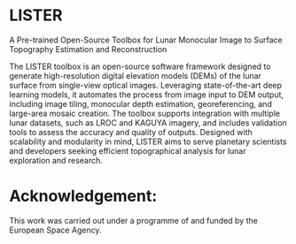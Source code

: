 # LISTER
A Pre-trained Open-Source Toolbox for Lunar Monocular Image to Surface Topography Estimation and Reconstruction

The LISTER toolbox is an open-source software framework designed to generate high-resolution digital elevation models (DEMs) of the lunar surface from single-view optical images. Leveraging state-of-the-art deep learning models, it automates the process from image input to DEM output, including image tiling, monocular depth estimation, georeferencing, and large-area mosaic creation. The toolbox supports integration with multiple lunar datasets, such as LROC and KAGUYA imagery, and includes validation tools to assess the accuracy and quality of outputs. Designed with scalability and modularity in mind, LISTER aims to serve planetary scientists and developers seeking efficient topographical analysis for lunar exploration and research.

# Acknowledgement:
This work was carried out under a programme of and funded by the European Space Agency.
